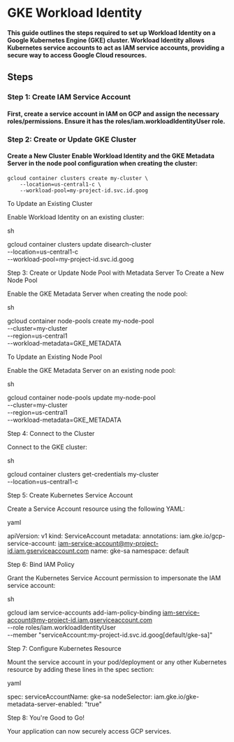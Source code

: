 # GKE Workload Identity

#### This guide outlines the steps required to set up Workload Identity on a Google Kubernetes Engine (GKE) cluster. Workload Identity allows Kubernetes service accounts to act as IAM service accounts, providing a secure way to access Google Cloud resources.

## Steps
### Step 1: Create IAM Service Account

#### First, create a service account in IAM on GCP and assign the necessary roles/permissions. Ensure it has the roles/iam.workloadIdentityUser role.
### Step 2: Create or Update GKE Cluster
#### Create a New Cluster Enable Workload Identity and the GKE Metadata Server in the node pool configuration when creating the cluster:
```
gcloud container clusters create my-cluster \
    --location=us-central1-c \
    --workload-pool=my-project-id.svc.id.goog
```
To Update an Existing Cluster

Enable Workload Identity on an existing cluster:

sh

gcloud container clusters update disearch-cluster \
    --location=us-central1-c \
    --workload-pool=my-project-id.svc.id.goog

Step 3: Create or Update Node Pool with Metadata Server
To Create a New Node Pool

Enable the GKE Metadata Server when creating the node pool:

sh

gcloud container node-pools create my-node-pool \
    --cluster=my-cluster \
    --region=us-central1 \
    --workload-metadata=GKE_METADATA

To Update an Existing Node Pool

Enable the GKE Metadata Server on an existing node pool:

sh

gcloud container node-pools update my-node-pool \
    --cluster=my-cluster \
    --region=us-central1 \
    --workload-metadata=GKE_METADATA

Step 4: Connect to the Cluster

Connect to the GKE cluster:

sh

gcloud container clusters get-credentials my-cluster \
    --location=us-central1-c

Step 5: Create Kubernetes Service Account

Create a Service Account resource using the following YAML:

yaml

apiVersion: v1
kind: ServiceAccount
metadata:
  annotations:
    iam.gke.io/gcp-service-account: iam-service-account@my-project-id.iam.gserviceaccount.com
  name: gke-sa
  namespace: default

Step 6: Bind IAM Policy

Grant the Kubernetes Service Account permission to impersonate the IAM service account:

sh

gcloud iam service-accounts add-iam-policy-binding iam-service-account@my-project-id.iam.gserviceaccount.com \
    --role roles/iam.workloadIdentityUser \
    --member "serviceAccount:my-project-id.svc.id.goog[default/gke-sa]"

Step 7: Configure Kubernetes Resource

Mount the service account in your pod/deployment or any other Kubernetes resource by adding these lines in the spec section:

yaml

spec:
  serviceAccountName: gke-sa
  nodeSelector:
    iam.gke.io/gke-metadata-server-enabled: "true"

Step 8: You're Good to Go!

Your application can now securely access GCP services.
